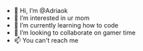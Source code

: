 - 👋 Hi, I’m @Adriaok
- 👀 I’m interested in ur mom
- 🌱 I’m currently learning how to code
- 💞️ I’m looking to collaborate on gamer time
- 📫 You can't reach me

<!---
Adriaok/Adriaok is a ✨ special ✨ repository because its `README.md` (this file) appears on your GitHub profile.
You can click the Preview link to take a look at your changes.
--->
